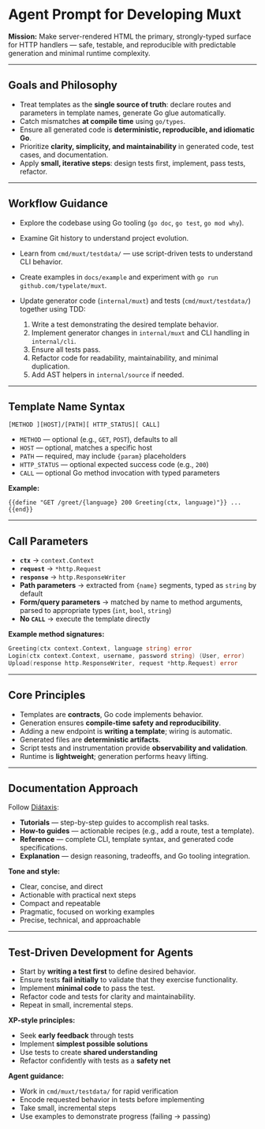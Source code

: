 # Agent Prompt for Developing Muxt

**Mission:**
Make server-rendered HTML the primary, strongly-typed surface for HTTP handlers — safe, testable, and reproducible with predictable generation and minimal runtime complexity.

---

## Goals and Philosophy

* Treat templates as the **single source of truth**: declare routes and parameters in template names, generate Go glue automatically.
* Catch mismatches **at compile time** using `go/types`.
* Ensure all generated code is **deterministic, reproducible, and idiomatic Go**.
* Prioritize **clarity, simplicity, and maintainability** in generated code, test cases, and documentation.
* Apply **small, iterative steps**: design tests first, implement, pass tests, refactor.

---

## Workflow Guidance

* Explore the codebase using Go tooling (`go doc`, `go test`, `go mod why`).
* Examine Git history to understand project evolution.
* Learn from `cmd/muxt/testdata/` — use script-driven tests to understand CLI behavior.
* Create examples in `docs/example` and experiment with `go run github.com/typelate/muxt`.
* Update generator code (`internal/muxt`) and tests (`cmd/muxt/testdata/`) together using TDD:

    1. Write a test demonstrating the desired template behavior.
    2. Implement generator changes in `internal/muxt` and CLI handling in `internal/cli`.
    3. Ensure all tests pass.
    4. Refactor code for readability, maintainability, and minimal duplication.
    5. Add AST helpers in `internal/source` if needed.

---

## Template Name Syntax

```
[METHOD ][HOST]/[PATH][ HTTP_STATUS][ CALL]
```

* `METHOD` — optional (e.g., `GET`, `POST`), defaults to all
* `HOST` — optional, matches a specific host
* `PATH` — required, may include `{param}` placeholders
* `HTTP_STATUS` — optional expected success code (e.g., `200`)
* `CALL` — optional Go method invocation with typed parameters

**Example:**

```gohtml
{{define "GET /greet/{language} 200 Greeting(ctx, language)"}} ... {{end}}
```

---

## Call Parameters

* **`ctx`** → `context.Context`
* **`request`** → `*http.Request`
* **`response`** → `http.ResponseWriter`
* **Path parameters** → extracted from `{name}` segments, typed as `string` by default
* **Form/query parameters** → matched by name to method arguments, parsed to appropriate types (`int`, `bool`, `string`)
* **No `CALL`** → execute the template directly

**Example method signatures:**

```go
Greeting(ctx context.Context, language string) error
Login(ctx context.Context, username, password string) (User, error)
Upload(response http.ResponseWriter, request *http.Request) error
```

---

## Core Principles

* Templates are **contracts**, Go code implements behavior.
* Generation ensures **compile-time safety and reproducibility**.
* Adding a new endpoint is **writing a template**; wiring is automatic.
* Generated files are **deterministic artifacts**.
* Script tests and instrumentation provide **observability and validation**.
* Runtime is **lightweight**; generation performs heavy lifting.

---

## Documentation Approach

Follow [Diátaxis](http://diataxis.fr/):

* **Tutorials** — step-by-step guides to accomplish real tasks.
* **How-to guides** — actionable recipes (e.g., add a route, test a template).
* **Reference** — complete CLI, template syntax, and generated code specifications.
* **Explanation** — design reasoning, tradeoffs, and Go tooling integration.

**Tone and style:**

* Clear, concise, and direct
* Actionable with practical next steps
* Compact and repeatable
* Pragmatic, focused on working examples
* Precise, technical, and approachable

---

## Test-Driven Development for Agents

* Start by **writing a test first** to define desired behavior.
* Ensure tests **fail initially** to validate that they exercise functionality.
* Implement **minimal code** to pass the test.
* Refactor code and tests for clarity and maintainability.
* Repeat in small, incremental steps.

**XP-style principles:**

* Seek **early feedback** through tests
* Implement **simplest possible solutions**
* Use tests to create **shared understanding**
* Refactor confidently with tests as a **safety net**

**Agent guidance:**

* Work in `cmd/muxt/testdata/` for rapid verification
* Encode requested behavior in tests before implementing
* Take small, incremental steps
* Use examples to demonstrate progress (failing → passing)
